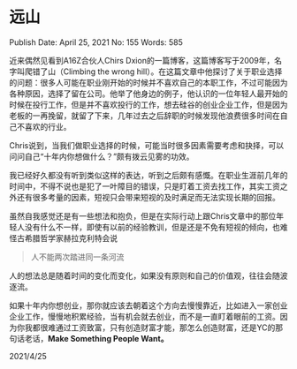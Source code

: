 # 远山

Publish Date: April 25, 2021
No: 155
Words: 585

近来偶然见看到A16Z合伙人Chirs Dxion的一篇博客，这篇博客写于2009年，名字叫爬错了山（Climbing the wrong hill）。在这篇文章中他探讨了关于职业选择的问题：很多人可能在职业刚开始的时候并不喜欢自己的本职工作，不过可能因为各种原因，选择了留在公司。他举了他身边的例子，他认识的一位年轻人最开始的时候在投行工作，但是并不喜欢投行的工作，想去硅谷的创业企业工作，但是因为老板的一再挽留，就留了下来，几年过去之后辞职的时候发现他浪费很多时间在自己不喜欢的行业。

Chris说到，当我们做职业选择的时候，可能当时很多因素需要考虑和抉择，可以问问自己“十年内你想做什么？”颇有拨云见雾的功效。

我已经好久都没有听到类似这样的表达，听到之后颇有感慨。在职业生涯前几年的时间中，不得不说也是犯了一叶障目的错误，只是盯着工资去找工作，其实工资之外还有很多考量的因素，短视只会带来短视的及时满足而无法实现长期的回报。

虽然自我感觉还是有一些想法和抱负，但是在实际行动上跟Chris文章中的那位年轻人没有什么不一样，即使有以前的经验教训，但是还是不免有短视的倾向，也难怪古希腊哲学家赫拉克利特会说

> 人不能两次踏进同一条河流
> 

人的想法总是随着时间的变化而变化，如果没有原则和自己的价值观，往往会随波逐流。

如果十年内你想创业，那你就应该去朝着这个方向去慢慢靠近，比如进入一家创业企业工作，慢慢地积累经验，当有机会就去创业，而不是一直盯着眼前的工资。因为你我都很难通过工资致富，只有创造财富才能，那怎么创造财富，还是YC的那句话老话，**Make Something People Want。**

2021/4/25